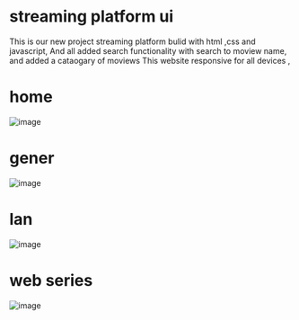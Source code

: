 # streaming platform ui

This is our new project streaming platform bulid with html ,css and javascript,
And all added search functionality with search to moview name, and added a cataogary of moviews
This website responsive for all devices ,
# home 

![image](https://github.com/user-attachments/assets/ab397b40-edcc-40e8-962e-2e196c705d19)

# gener
![image](https://github.com/user-attachments/assets/9e6122e9-94a5-435d-b726-1b38f284895b)
# lan
![image](https://github.com/user-attachments/assets/d9955ec0-1772-460e-a1ee-ac8b53bd733d)
# web series

![image](https://github.com/user-attachments/assets/2ebdcb74-79ab-43b3-9ca4-eee5c1610da6)



